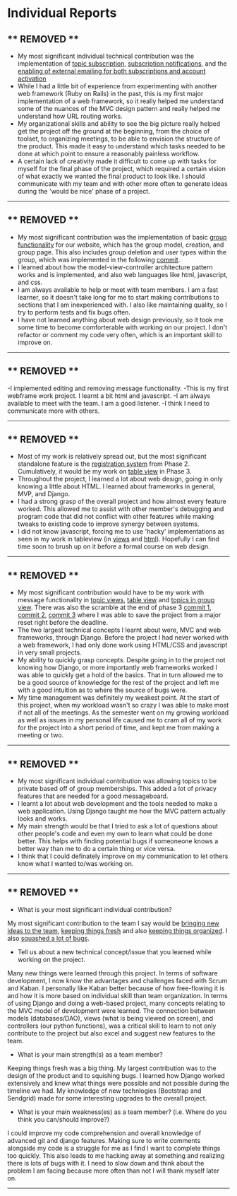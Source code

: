 # Individual Reports

## ** REMOVED **

 * My most significant individual technical contribution was the implementation of [topic subscription](https://github.com/csc301-fall2014/Proj-Evening-Team8-repo/commit/a39d8a641226ecc3f58309e94ddda519b0b412da), [subscription notifications](https://github.com/csc301-fall2014/Proj-Evening-Team8-repo/commit/768e64f1618e2cc04529aaed01cbbca1e6c2ccac), and the [enabling of external emailing for both subscriptions and account activation](https://github.com/csc301-fall2014/Proj-Evening-Team8-repo/commit/e7d26d0e1557ac3c05afe744b258f5f0b8a1c3d7)
 * While I had a little bit of experience from experimenting with another web framework (Ruby on Rails) in the past, this is my first major implementation of a web framework, so it really helped me understand some of the nuances of the MVC design pattern and really helped me understand how URL routing works.
 * My organizational skills and ability to see the big picture really helped get the project off the ground at the beginning, from the choice of toolset, to organizing meetings, to be able to envision the structure of the product.  This made it easy to understand which tasks needed to be done at which point to ensure a reasonably painless workflow.
 * A certain lack of creativity made it difficult to come up with tasks for myself for the final phase of the project, which required a certain vision of what exactly we wanted the final product to look like.  I should communicate with my team and with other more often to generate ideas during the 'would be nice' phase of a project.

----

## ** REMOVED **

 * My most significant contribution was the implementation of basic [group functionality]( https://github.com/csc301-fall2014/Proj-Evening-Team8-repo/commit/4cb91e70930d0c8860c136188c83617cc6c87661) for our website, which has the group model, creation, and group page. This also includes group deletion and user types within the group, which was implemented in the following [commit](https://github.com/csc301-fall2014/Proj-Evening-Team8-repo/commit/2607beb28b77933f3977498d8badb64fb4f8c8d7).
 * I learned about how the model-view-controller architecture pattern works and is implemented, and also web languages like html, javascript, and css.
 * I am always available to help or meet with team members. I am a fast learner, so it doesn't take long for me to start making contributions to sections that I am inexperienced with. I also like maintaining quality, so I try to perform tests and fix bugs often.
 * I have not learned anything about web design previously, so it took me some time to become comforterable with working on our project. I don't refactor or comment my code very often, which is an important skill to improve on.

----

## ** REMOVED **

-I implemented editing and removing message functionality.
-This is my first webframe work project. I learnt a bit html and javascript.
-I am always available to meet with the team. I am a good listener.
-I think I need to communicate more with others.

----

## ** REMOVED **

 * Most of my work is relatively spread out, but the most significant standalone feature is the [registration system](https://github.com/csc301-fall2014/Proj-Evening-Team8-repo/tree/registration20) from Phase 2. Cumulatively, it would be my work on [table view](https://github.com/csc301-fall2014/Proj-Evening-Team8-repo/tree/tagsintables59) in Phase 3.
 * Throughout the project, I learned a lot about web design, going in only knowing a little about HTML. I learned about frameworks in general, MVP, and Django.
 * I had a strong grasp of the overall project and how almost every feature worked. This allowed me to assist with other member's debugging and program code that did not conflict with other features while making tweaks to existing code to improve synergy between systems.
 * I did not know javascript, forcing me to use 'hacky' implementations as seen in my work in tableview (in [views](https://github.com/csc301-fall2014/Proj-Evening-Team8-repo/blob/tagsintables59/messageboard/mainsite/views.py) and [html](https://github.com/csc301-fall2014/Proj-Evening-Team8-repo/blob/tagsintables59/messageboard/mainsite/templates/tableview.html)). Hopefully I can find time soon to brush up on it before a formal course on web design.

----

## ** REMOVED **

 * My most significant contribution would have to be my work with message functionality in [topic views](https://github.com/csc301-fall2014/Proj-Evening-Team8-repo/commits/messagetopic8), [table view](https://github.com/csc301-fall2014/Proj-Evening-Team8-repo/commits/tableviewmessaging55) and [topics in group view](https://github.com/csc301-fall2014/Proj-Evening-Team8-repo/commits/groupmessagesfix70). There was also the scramble at the end of phase 3 [commit 1](https://github.com/csc301-fall2014/Proj-Evening-Team8-repo/commit/fb71e50ff977583a65c320f46b57c60e73fdebfc), [commit 2](https://github.com/csc301-fall2014/Proj-Evening-Team8-repo/commit/8d1f243e14d5b1019f516806fb2182c422843996), [commit 3](https://github.com/csc301-fall2014/Proj-Evening-Team8-repo/commit/6e6c7ff4f34e4aeb6d1aa1c5d52675d44334af77) where I was able to save the project from a major reset right before the deadline.
 * The two largest technical concepts I learnt about were, MVC and web frameworks, through Django. Before the project I had never worked with a web framework, I had only done work using HTML/CSS and javascript in very small projects.
 * My ability to quickly grasp concepts. Despite going in to the project not knowing how Django, or more importantly web frameworks worked I was able to quickly get a hold of the basics. That in turn allowed me to be a good source of knowledge for the rest of the project and left me with a good intuition as to where the source of bugs were.
 * My time management was definitely my weakest point. At the start of this project, when my workload wasn't so crazy I was able to make most if not all of the meetings. As the semester went on my growing workload as well as issues in my personal life caused me to cram all of my work for the project into a short period of time, and kept me from making a meeting or two.

----

## ** REMOVED **

 * My most significant individual contribution was allowing topics to be private based off of group memberships. This added a lot of privacy features that are needed for a good messageboard.
 * I learnt a lot about web development and the tools needed to make a web application. Using Django taught me how the MVC pattern actually looks and works.
 * My main strength would be that I tried to ask a lot of questions about other people's code and even my own to learn what could be done better. This helps with finding potential bugs if someoneone knows a better way than me to do a certain thing or vice versa.
 * I think that I could definately improve on my communication to let others know what I wanted to/was working on.

----

## ** REMOVED **

 * What is your most significant individual contribution?
 
My most significant contribution to the team I say would be [bringing new ideas to the team](https://docs.google.com/document/d/1XSi5KfYx6pVRrvmnEio1RfflnQ-aolPxFo9LbrbEBiU/edit?usp=sharing), [keeping things fresh](https://docs.google.com/document/d/1J7HSDrtcEN1SjF89X4f7vbfWQzR4S43IS-kBpIbZn_U/edit?usp=sharing) and also [keeping things organized](https://docs.google.com/document/d/154RksqAHv8_oPVOSH6bVH9sEdJI0Q8Z727UucDL8WZ8/edit?usp=sharing). I also [squashed a lot of bugs](https://docs.google.com/document/d/1qjO6C4pz3_j3uvisjhCUIyYFTW5DvnX0ixocyR73aCg/edit?usp=sharing). 

 * Tell us about a new technical concept/issue that you learned while working on the project.

Many new things were learned through this project. In terms of software development, I now know the advantages and challenges faced with Scrum and Kaban. I personally like Kaban better because of how free-flowing it is and how it is more based on individual skill than team organization. In terms of using Django and doing a web-based project, many concepts relating to the MVC model of development were learned. The connection between models (databases/DAO), views (what is being viewed on screen), and controllers (our python functions), was a critical skill to learn to not only contribute to the project but also excel and suggest new features to the team. 

 * What is your main strength(s) as a team member?

Keeping things fresh was a big thing. My largest contribution was to the design of the product and to squishing bugs. I learned how Django worked extensively and knew what things were possible and not possible during the timeline we had. My knowledge of new technlogies (Bootstrap and Sendgrid) made for some interesting upgrades to the overall project. 

 * What is your main weakness(es) as a team member? (i.e. Where do you think you can/should improve?)
 
I could improve my code comprehension and overall knowledge of advanced git and django features. Making sure to write comments alongside my code is a struggle for me as I find I want to complete things too quickly. This also leads to me hacking away at something and realizing there is lots of bugs with it. I need to slow down and think about the problem I am facing because more often than not I will thank myself later on.

----
